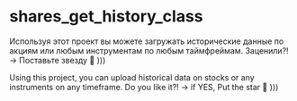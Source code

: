 # shares_get_history_class
Используя этот проект вы можете загружать исторические данные по акциям или любым инструментам по любым таймфреймам.
Заценили?! -> Поставьте звезду 🌟 )))

Using this project, you can upload historical data on stocks or any instruments on any timeframe.
Do you like it?! -> if YES, Put the star 🌟 )))
